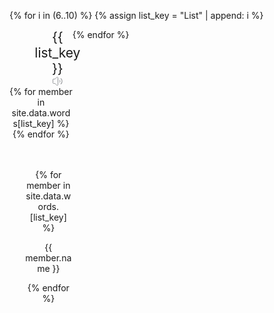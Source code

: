

<div class="container">
    
{% for i in (6..10) %}
  {% assign list_key = "List" | append: i %}
  

  <div id="{{ list_key }}" style="width:20%; text-align:center; float:left;">
      <div style="margin-left:40%;">
          <div onclick="bofang('{{ list_key }}')" style="cursor:pointer; float:left; text-align:center;font-size16px;">
          <span style="float:left;font-size:1.5em;">{{ list_key }}</span>
          <svg class="youdao_translator_static-pronounce" width="16" height="16" viewBox="0 0 16 16" fill="none" xmlns="http://www.w3.org/2000/svg" data-v-23d71922=""><path d="M0.545908 5.3378L0.506694 10.6489C0.503005 11.1486 0.907016 11.5556 1.40667 11.5556H3.26438C3.65146 11.5556 4.02355 11.7052 4.30286 11.9732L6.80768 14.3764C7.44338 14.9863 8.5 14.5357 8.5 13.6548V10.6667V2.36388C8.5 1.48019 7.43775 1.03083 6.80359 1.64624L4.35654 4.02091C4.07664 4.29253 3.70195 4.44444 3.31192 4.44444H1.44588C0.95142 4.44444 0.549558 4.84335 0.545908 5.3378Z" stroke="#939599" stroke-linecap="round" stroke-linejoin="round" data-v-23d71922=""></path><path d="M13.2344 12.2188C14.3573 11.4535 15.1094 9.875 15.1094 8C15.1094 6.125 14.3284 4.554 13.2344 3.78125" stroke="#939599" stroke-width="1.125" stroke-linecap="round" data-v-23d71922=""></path><path d="M10.9844 9.87891C11.5458 9.49626 11.9219 8.79571 11.9219 7.99488C11.9219 7.20649 11.5314 6.51528 10.9844 6.12891" stroke="#939599" stroke-linecap="round" data-v-23d71922=""></path></svg></div>
      </div>
          {% for member in site.data.words[list_key] %}
        <audio style="text-align:center; width:80%;" src='{{ member.url }}' class='{{ list_key }}'></audio>
      {% endfor %}
      <ul style="text-align:center; ">
            <br><br>
            {% for member in site.data.words.[list_key] %}
                  <p>{{ member.name }}</p>                                    
            {% endfor %}
      </ul>
  </div>



{% endfor %}


</div>


<script type="text/javascript">
function bofang(listName){

      myAudios = document.getElementsByClassName(listName);
      console.log(myAudios);
      i = 0;
      myAudio = myAudios[i];
      myAudio.addEventListener('ended', playEndedHandler, false);
      myAudio.play();
      console.log(myAudio.src);
      
      function playEndedHandler(){
            console.log("test2");
            i = i+1;
            myAudio = myAudios[i];
            console.log(myAudio)
            myAudio.addEventListener('ended', playEndedHandler, false);
            myAudio.play();
            console.log(myAudio.src);
            // console.log(arr.length);
            !myAudios.length && myAudio.removeEventListener('ended',playEndedHandler,false);//只有一个元素时解除绑定  
      }
}

</script>